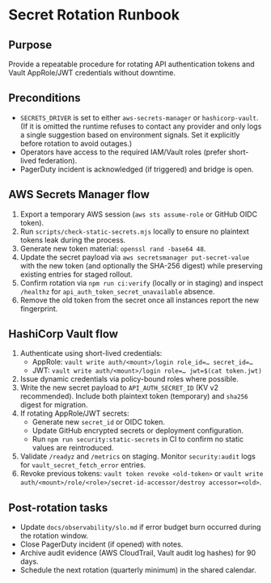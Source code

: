 # Secret Rotation Runbook

## Purpose

Provide a repeatable procedure for rotating API authentication tokens and Vault
AppRole/JWT credentials without downtime.

## Preconditions

* `SECRETS_DRIVER` is set to either `aws-secrets-manager` or `hashicorp-vault`.
  (If it is omitted the runtime refuses to contact any provider and only logs a
  single suggestion based on environment signals. Set it explicitly before
  rotation to avoid outages.)
* Operators have access to the required IAM/Vault roles (prefer short-lived
  federation).
* PagerDuty incident is acknowledged (if triggered) and bridge is open.

## AWS Secrets Manager flow

1. Export a temporary AWS session (`aws sts assume-role` or GitHub OIDC token).
2. Run `scripts/check-static-secrets.mjs` locally to ensure no plaintext tokens
   leak during the process.
3. Generate new token material: `openssl rand -base64 48`.
4. Update the secret payload via `aws secretsmanager put-secret-value` with the
   new token (and optionally the SHA-256 digest) while preserving existing
   entries for staged rollout.
5. Confirm rotation via `npm run ci:verify` (locally or in staging) and inspect
   `/healthz` for `api_auth_token_secret_unavailable` absence.
6. Remove the old token from the secret once all instances report the new
   fingerprint.

## HashiCorp Vault flow

1. Authenticate using short-lived credentials:
   * AppRole: `vault write auth/<mount>/login role_id=… secret_id=…`
   * JWT: `vault write auth/<mount>/login role=… jwt=$(cat token.jwt)`
2. Issue dynamic credentials via policy-bound roles where possible.
3. Write the new secret payload to `API_AUTH_SECRET_ID` (KV v2 recommended).
   Include both plaintext token (temporary) and `sha256` digest for migration.
4. If rotating AppRole/JWT secrets:
   * Generate new `secret_id` or OIDC token.
   * Update GitHub encrypted secrets or deployment configuration.
   * Run `npm run security:static-secrets` in CI to confirm no static values are
     reintroduced.
5. Validate `/readyz` and `/metrics` on staging. Monitor `security:audit`
   logs for `vault_secret_fetch_error` entries.
6. Revoke previous tokens: `vault token revoke <old-token>` or `vault write
   auth/<mount>/role/<role>/secret-id-accessor/destroy accessor=<old>`.

## Post-rotation tasks

* Update `docs/observability/slo.md` if error budget burn occurred during the
  rotation window.
* Close PagerDuty incident (if opened) with notes.
* Archive audit evidence (AWS CloudTrail, Vault audit log hashes) for 90 days.
* Schedule the next rotation (quarterly minimum) in the shared calendar.

